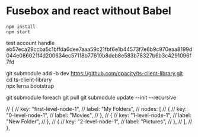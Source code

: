 # Fusebox and react without Babel


```
npm install
npm start
```

test account handle 
eb57eca29ccba5c1bffda6dee7aaa59c21fbf6e1b44573f7e6b9c970eaa8199d044e086021f4d200634ec57118b77619b8deb8e583b78327b6b3c4291096f7fd


git submodule add -b dev https://github.com/opacity/ts-client-library.git <br/>
cd ts-client-library <br/>
npx lerna bootstrap

git submodule foreach git pull
git submodule update --init --recursive


 // {
    //   key: "first-level-node-1",
    //   label: "My Folders",
    //   nodes: [
    //     {
    //       key: "0-level-node-1",
    //       label: "Movies",
    //     },
    //     {
    //       key: "1-level-node-1",
    //       label: "New Folder",
    //     },
    //     {
    //       key: "2-level-node-1",
    //       label: "Pictures",
    //     },
    //   ],
    // },